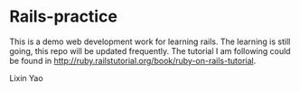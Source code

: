 Rails-practice
==============

This is a demo web development work for learning rails.
The learning is still going, this repo will be updated frequently.
The tutorial I am following could be found in http://ruby.railstutorial.org/book/ruby-on-rails-tutorial.

Lixin Yao
